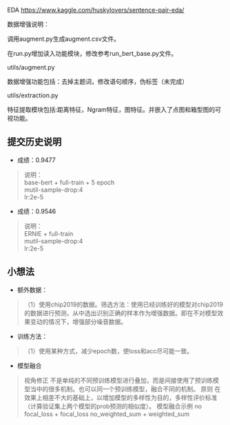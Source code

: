 EDA
https://www.kaggle.com/huskylovers/sentence-pair-eda/

数据增强说明：

调用augment.py生成augment.csv文件。

在run.py增加读入功能模块，修改参考run_bert_base.py文件。


utils/augment.py

数据增强功能包括：去掉主题词，修改语句顺序，伪标签（未完成）

utils/extraction.py

特征提取模块包括:距离特征，Ngram特征，图特征。并嵌入了点图和箱型图的可视功能。




## 提交历史说明
- 成绩：0.9477  
> 说明：  
base-bert + full-train + 5 epoch  
mutil-sample-drop:4  
lr:2e-5  

- 成绩：0.9546 
> 说明：  
ERNIE + full-train  
mutil-sample-drop:4  
lr:2e-5  

## 小想法
- 额外数据：
>（1）使用chip2019的数据。筛选方法：使用已经训练好的模型对chip2019的数据进行预测，从中选出识别正确的样本作为增强数据。即在不对模型效果变动的情况下，增强部分噪音数据。


- 训练方法：
> （1）使用某种方式，减少epoch数，使loss和acc尽可能一致。
- 模型融合
> 视角修正
不是单纯的不同预训练模型进行叠加，而是间接使用了预训练模型当中的很多机制。也可以同一个预训练模型，融合不同的机制。
> 原则
在效果上相差不大的基础上，以增加模型的多样性为目的，多样性评价标准（计算验证集上两个模型的prob预测的相似度）。
> 模型融合示例
no focal_loss + focal_loss
no_weighted_sum + weighted_sum
                    


